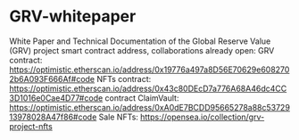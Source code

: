 # GRV-whitepaper
White Paper and Technical Documentation of the Global Reserve Value (GRV) project
smart contract address, collaborations already open:
GRV contract: 
https://optimistic.etherscan.io/address/0x19776a497a8D56E70629e6082702b6A093F666Af#code
NFTs contract: 
https://optimistic.etherscan.io/address/0x43c80DEcD7a776A68A46dc4CC3D1016e0Cae4D77#code
contract ClaimVault: 
https://optimistic.etherscan.io/address/0xA0dE7BCDD95665278a88c5372913978028A47f86#code
Sale NFTs:
https://opensea.io/collection/grv-project-nfts

